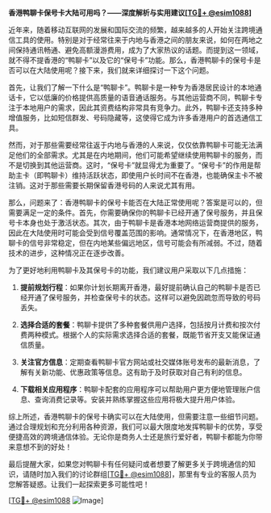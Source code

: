 **香港鸭聊卡保号卡大陆可用吗？——深度解析与实用建议[[TG💪+ @esim1088](https://t.me/s/esim1088)]**

近年来，随着移动互联网的发展和国际交流的频繁，越来越多的人开始关注跨境通信工具的使用。特别是对于经常往来于内地与香港之间的朋友来说，如何在两地之间保持通讯畅通、避免高额漫游费用，成为了大家热议的话题。而提到这一领域，就不得不提香港的“鸭聊卡”以及它的“保号卡”功能。那么，香港鸭聊卡的保号卡是否可以在大陆使用呢？接下来，我们就来详细探讨一下这个问题。

首先，让我们了解一下什么是“鸭聊卡”。鸭聊卡是一种专为香港居民设计的本地通话卡，它以低廉的价格提供高质量的语音通话服务。与其他运营商不同，鸭聊卡专注于本地用户的需求，因此其资费结构非常具有竞争力。此外，鸭聊卡还支持多种增值服务，比如短信群发、号码隐藏等，这使得它成为许多香港用户的首选通信工具。

然而，对于那些需要经常往返于内地与香港的人来说，仅仅依靠鸭聊卡可能无法满足他们的全部需求。尤其是在内地期间，他们可能希望继续使用鸭聊卡的服务，而不是切换到其他运营商。这时，“保号卡”就显得尤为重要了。“保号卡”的作用是帮助主卡（即鸭聊卡）维持活跃状态，即使用户长时间不在香港，也能确保主卡不被注销。这对于那些需要长期保留香港号码的人来说尤其有用。

那么，问题来了：香港鸭聊卡的保号卡能否在大陆正常使用呢？答案是可以的，但需要满足一定的条件。首先，你需要确保你的鸭聊卡已经开通了保号服务，并且保号卡本身也处于激活状态。其次，由于鸭聊卡是香港本地网络运营商提供的服务，因此在大陆使用时可能会受到信号覆盖范围的影响。通常情况下，在香港地区，鸭聊卡的信号非常稳定，但在内地某些偏远地区，信号可能会有所减弱。不过，随着技术的进步，这种情况正在逐步改善。

为了更好地利用鸭聊卡及其保号卡的功能，我们建议用户采取以下几点措施：

1. **提前规划行程**：如果你计划长期离开香港，最好提前确认自己的鸭聊卡是否已经开通了保号服务，并检查保号卡的状态。这样可以避免因疏忽而导致的号码丢失。

2. **选择合适的套餐**：鸭聊卡提供了多种套餐供用户选择，包括按月计费和按次付费两种模式。根据个人的实际需求选择合适的套餐，既能节省开支又能保证通信质量。

3. **关注官方信息**：定期查看鸭聊卡官方网站或社交媒体账号发布的最新消息，了解有关新功能、优惠政策等信息。这有助于及时获取对自己有利的信息。

4. **下载相关应用程序**：鸭聊卡配套的应用程序可以帮助用户更方便地管理账户信息、查询消费记录等。安装并熟练掌握这些应用将极大提升用户体验。

综上所述，香港鸭聊卡的保号卡确实可以在大陆使用，但需要注意一些细节问题。通过合理规划和充分利用各种资源，我们可以最大限度地发挥鸭聊卡的优势，享受便捷高效的跨境通信体验。无论你是商务人士还是旅行爱好者，鸭聊卡都能为你带来意想不到的好处！

最后提醒大家，如果您对鸭聊卡有任何疑问或者想要了解更多关于跨境通信的知识，请随时加入我们的讨论群组[[TG💪+ @esim1088](https://t.me/s/esim1088)]，那里有专业的客服人员为您解答疑惑。让我们一起探索更多可能性吧！

[[TG💪+ @esim1088](https://t.me/s/esim1088) ![Image](https://i.postimg.cc/4NQfJmqS/Snipaste-2025-05-13-00-14-12.png)]